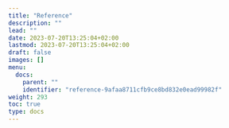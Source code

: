 ```yaml
---
title: "Reference"
description: ""
lead: ""
date: 2023-07-20T13:25:04+02:00
lastmod: 2023-07-20T13:25:04+02:00
draft: false
images: []
menu:
  docs:
    parent: ""
    identifier: "reference-9afaa8711cfb9ce8bd832e0ead99982f"
weight: 293
toc: true
type: docs
---
```

